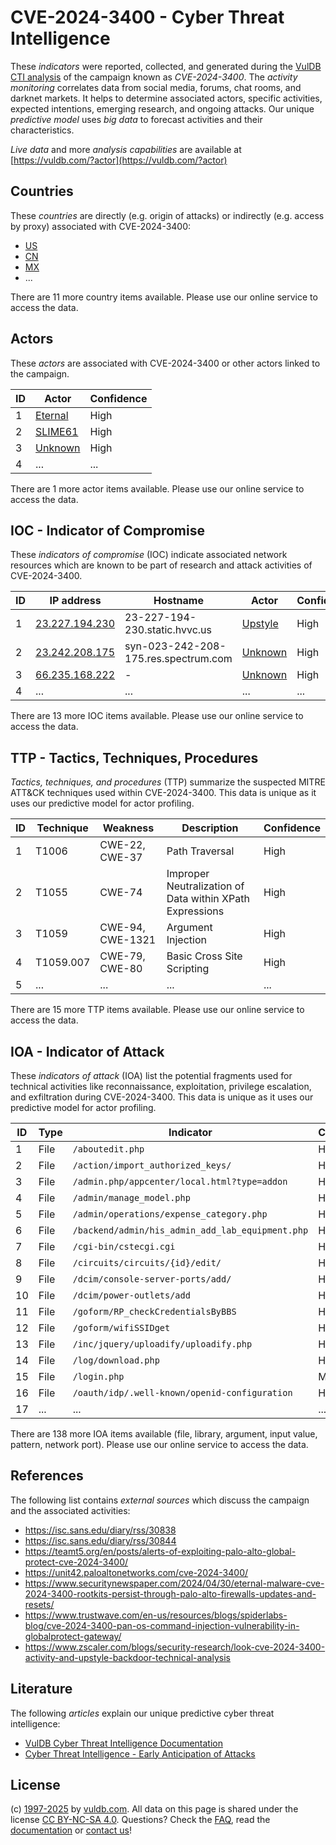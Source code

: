 # CVE-2024-3400 - Cyber Threat Intelligence

These _indicators_ were reported, collected, and generated during the [VulDB CTI analysis](https://vuldb.com/?kb.cti) of the campaign known as _CVE-2024-3400_. The _activity monitoring_ correlates data from social media, forums, chat rooms, and darknet markets. It helps to determine associated actors, specific activities, expected intentions, emerging research, and ongoing attacks. Our unique _predictive model_ uses _big data_ to forecast activities and their characteristics.

_Live data_ and more _analysis capabilities_ are available at [https://vuldb.com/?actor](https://vuldb.com/?actor)

## Countries

These _countries_ are directly (e.g. origin of attacks) or indirectly (e.g. access by proxy) associated with CVE-2024-3400:

* [US](https://vuldb.com/?country.us)
* [CN](https://vuldb.com/?country.cn)
* [MX](https://vuldb.com/?country.mx)
* ...

There are 11 more country items available. Please use our online service to access the data.

## Actors

These _actors_ are associated with CVE-2024-3400 or other actors linked to the campaign.

ID | Actor | Confidence
-- | ----- | ----------
1 | [Eternal](https://vuldb.com/?actor.eternal) | High
2 | [SLIME61](https://vuldb.com/?actor.slime61) | High
3 | [Unknown](https://vuldb.com/?actor.unknown) | High
4 | ... | ...

There are 1 more actor items available. Please use our online service to access the data.

## IOC - Indicator of Compromise

These _indicators of compromise_ (IOC) indicate associated network resources which are known to be part of research and attack activities of CVE-2024-3400.

ID | IP address | Hostname | Actor | Confidence
-- | ---------- | -------- | ----- | ----------
1 | [23.227.194.230](https://vuldb.com/?ip.23.227.194.230) | 23-227-194-230.static.hvvc.us | [Upstyle](https://vuldb.com/?actor.upstyle) | High
2 | [23.242.208.175](https://vuldb.com/?ip.23.242.208.175) | syn-023-242-208-175.res.spectrum.com | [Unknown](https://vuldb.com/?actor.unknown) | High
3 | [66.235.168.222](https://vuldb.com/?ip.66.235.168.222) | - | [Unknown](https://vuldb.com/?actor.unknown) | High
4 | ... | ... | ... | ...

There are 13 more IOC items available. Please use our online service to access the data.

## TTP - Tactics, Techniques, Procedures

_Tactics, techniques, and procedures_ (TTP) summarize the suspected MITRE ATT&CK techniques used within CVE-2024-3400. This data is unique as it uses our predictive model for actor profiling.

ID | Technique | Weakness | Description | Confidence
-- | --------- | -------- | ----------- | ----------
1 | T1006 | CWE-22, CWE-37 | Path Traversal | High
2 | T1055 | CWE-74 | Improper Neutralization of Data within XPath Expressions | High
3 | T1059 | CWE-94, CWE-1321 | Argument Injection | High
4 | T1059.007 | CWE-79, CWE-80 | Basic Cross Site Scripting | High
5 | ... | ... | ... | ...

There are 15 more TTP items available. Please use our online service to access the data.

## IOA - Indicator of Attack

These _indicators of attack_ (IOA) list the potential fragments used for technical activities like reconnaissance, exploitation, privilege escalation, and exfiltration during CVE-2024-3400. This data is unique as it uses our predictive model for actor profiling.

ID | Type | Indicator | Confidence
-- | ---- | --------- | ----------
1 | File | `/aboutedit.php` | High
2 | File | `/action/import_authorized_keys/` | High
3 | File | `/admin.php/appcenter/local.html?type=addon` | High
4 | File | `/admin/manage_model.php` | High
5 | File | `/admin/operations/expense_category.php` | High
6 | File | `/backend/admin/his_admin_add_lab_equipment.php` | High
7 | File | `/cgi-bin/cstecgi.cgi` | High
8 | File | `/circuits/circuits/{id}/edit/` | High
9 | File | `/dcim/console-server-ports/add/` | High
10 | File | `/dcim/power-outlets/add` | High
11 | File | `/goform/RP_checkCredentialsByBBS` | High
12 | File | `/goform/wifiSSIDget` | High
13 | File | `/inc/jquery/uploadify/uploadify.php` | High
14 | File | `/log/download.php` | High
15 | File | `/login.php` | Medium
16 | File | `/oauth/idp/.well-known/openid-configuration` | High
17 | ... | ... | ...

There are 138 more IOA items available (file, library, argument, input value, pattern, network port). Please use our online service to access the data.

## References

The following list contains _external sources_ which discuss the campaign and the associated activities:

* https://isc.sans.edu/diary/rss/30838
* https://isc.sans.edu/diary/rss/30844
* https://teamt5.org/en/posts/alerts-of-exploiting-palo-alto-global-protect-cve-2024-3400/
* https://unit42.paloaltonetworks.com/cve-2024-3400/
* https://www.securitynewspaper.com/2024/04/30/eternal-malware-cve-2024-3400-rootkits-persist-through-palo-alto-firewalls-updates-and-resets/
* https://www.trustwave.com/en-us/resources/blogs/spiderlabs-blog/cve-2024-3400-pan-os-command-injection-vulnerability-in-globalprotect-gateway/
* https://www.zscaler.com/blogs/security-research/look-cve-2024-3400-activity-and-upstyle-backdoor-technical-analysis

## Literature

The following _articles_ explain our unique predictive cyber threat intelligence:

* [VulDB Cyber Threat Intelligence Documentation](https://vuldb.com/?kb.cti)
* [Cyber Threat Intelligence - Early Anticipation of Attacks](https://www.scip.ch/en/?labs.20201022)

## License

(c) [1997-2025](https://vuldb.com/?kb.changelog) by [vuldb.com](https://vuldb.com/?kb.about). All data on this page is shared under the license [CC BY-NC-SA 4.0](https://creativecommons.org/licenses/by-nc-sa/4.0/). Questions? Check the [FAQ](https://vuldb.com/?kb.faq), read the [documentation](https://vuldb.com/?kb) or [contact us](https://vuldb.com/?contact)!

